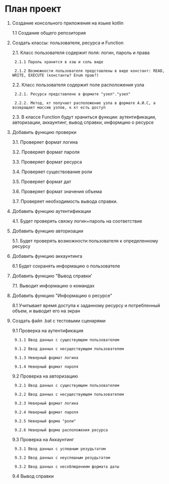 # План проект<br>

1. Создание консольного приложения на языке kotlin
	
	1.1 Создание общего репозитория 

2. Создать классы: пользователя, ресурса и Function 

	2.1. Класс пользователя содержит поля: логин, пароль и права

		2.1.1 Пароль хранится в хэш и соль виде
		
		2.1.2 Возможности пользователя представлены в виде констант: READ, WRITE, EXECUTE (константы? Enum прав?)

	2.2. Класс пользователя содержит поле расположения узла

		2.2.1. Ресурса представлено в формате "узел"."узел"
	
   		2.2.2. Метод, кт получает расположение узла в формате А.И.С, а возвращает массив узлов, к кт есть доступ

	2.3. В классе Function будут храниться функции: аутентификации, авторизации, аккаунтинг, вывод справки, информцию о ресурсе       
	
3. Добавить функцию проверки 

	3.1. Проверяет формат логина 
 
	3.2. Проверяет формат пароля 
 
 	3.3. Проверяет формат ресурса 
     
 	3.4. Проверяет существование роли 
 
 	3.5. Проверяет формат дат 
 	
 	3.6. Проверяет формат значения объема 
 
	3.7. Проверяет необходимость вывода справки.
     
4. Добавить функцию аутентификации

	4.1. Будет проверять связку логин+пароль на соответствие

5. Добавить функцию авторизации

	5.1. Будет проверять возможности пользователя к определенному ресурсу

6. Добавить функцию аккаунтинга

	6.1 Будет сохранять информацию о пользователе
	
7. Добавить функцию "Вывод справки'

	7.1. Выводит информацию о командах

8. Добавить функцию "Информацию о ресурсе"
	
	8.1 Учитывает время доступа к заданному ресурсу и потребленный объем, и выводит его на экран 

9. Создать файл .bat с тестовыми сценарями 

	9.1 Проверка на аутентификация 

		9.1.1 Ввод данных с существующем пользователем

		9.1.2 Ввод данных с несуществующем пользователем
	
		9.1.3 Неверный формат логина

		9.1.4 Неверный формат пароля
	
	9.2 Проверка на авторизацию

		9.2.1 Ввод данных с существующем пользователем

		9.2.2 Ввод данных с несуществующем пользователем

		9.2.3 Неверный формат логина

		9.2.4 Неверный формат пароля

		9.2.5 Неверный форма "роли"

		9.2.6 Неверный форма расположения ресурса

	9.3 Проверка на Аккаунтинг

		9.3.1 Ввод данных с успешным резудьтатом

		9.3.2 Ввод данных с неуспешным резудьтатом
		
		9.3.2 Ввод данных с несоблюдением формата даты


	9.4 Вывод справки


